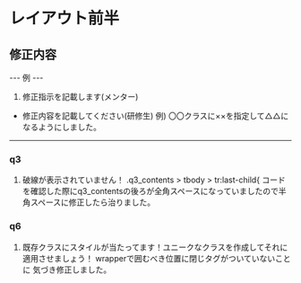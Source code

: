 
# レイアウト前半
## 修正内容
--- 例 ---
1. 修正指示を記載します(メンター)
  - 修正内容を記載してください(研修生)
    例) 〇〇クラスに××を指定して△△になるようにしました。
----------

### q3
1. 破線が表示されていません！
  .q3_contents > tbody > tr:last-child{
    コードを確認した際にq3_contentsの後ろが全角スペースになっていましたので半角スペースに修正したら治りました。


### q6
1. 既存クラスにスタイルが当たってます！ユニークなクラスを作成してそれに適用させましょう！
  wrapperで囲むべき位置に閉じタグがついていないことに
  気づき修正しました。
